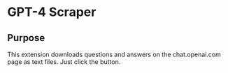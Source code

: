 # GPT-4 Scraper

## Purpose

This extension downloads questions and answers on the chat.openai.com page as text files.
Just click the button. 